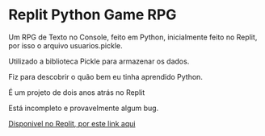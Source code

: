 # Replit Python Game RPG

Um RPG de Texto no Console, feito em Python, inicialmente feito no Replit, por isso o arquivo usuarios.pickle.

Utilizado a biblioteca Pickle para armazenar os dados.

Fiz para descobrir o quão bem eu tinha aprendido Python.

É um projeto de dois anos atrás no Replit

Está incompleto e provavelmente algum bug.

[Disponivel no Replit, por este link aqui](https://replit.com/@yangdbr/RPG-30)

